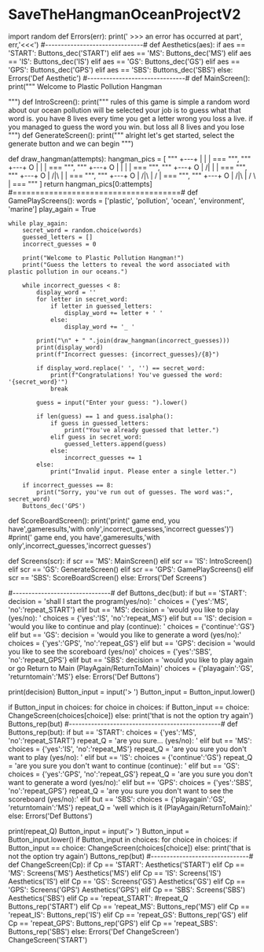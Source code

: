 # SaveTheHangmanOceanProjectV2
import random
def Errors(err):
  print('    >>> an error has occurred at part', err,'<<<')
#-------------------------------#
def Aesthetics(aes):
  if aes == 'START':
    Buttons_dec('START')
  elif aes == 'MS':
    Buttons_dec('MS')
  elif aes == 'IS':
    Buttons_dec('IS')
  elif aes == 'GS':
    Buttons_dec('GS')
  elif aes == 'GPS':
    Buttons_dec('GPS')
  elif aes == 'SBS':
    Buttons_dec('SBS')
  else:
    Errors('Def Aesthetic')
#-------------------------------#
def MainScreen():
  print(""" 
Welcome to Plastic Pollution Hangman
    
""")
def IntroScreen():
  print(""" 
rules of this game is simple a random word about our ocean pollution will be selected your job is to guess what that word is. you have 8 lives every time you get a letter wrong you loss a live. if you managed to guess the word you win. but loss all 8 lives and you lose
  """)
def GenerateScreen():
  print(""" 
alright let's get started, select the generate button and we can begin
  """)

def draw_hangman(attempts):
    hangman_pics = [
        """
          +---+
              |
              |
              |
             ===
        """,
        """
          +---+
          O   |
              |
              |
             ===
        """,
        """
          +---+
          O   |
          |   |
              |
             ===
        """,
        """
          +---+
          O   |
         /|   |
              |
             ===
        """,
        """
          +---+
          O   |
         /|\\  |
              |
             ===
        """,
        """
          +---+
          O   |
         /|\\  |
         /    |
             ===
        """,
        """
          +---+
          O   |
         /|\\  |
         / \\  |
             ===
        """
    ]
    return hangman_pics[0:attempts]
#=====================================#
def GamePlayScreens():
    words = ['plastic', 'pollution', 'ocean', 'environment', 'marine']
    play_again = True

    while play_again:
        secret_word = random.choice(words)
        guessed_letters = []
        incorrect_guesses = 0

        print("Welcome to Plastic Pollution Hangman!")
        print("Guess the letters to reveal the word associated with plastic pollution in our oceans.")

        while incorrect_guesses < 8:
            display_word = ''
            for letter in secret_word:
                if letter in guessed_letters:
                    display_word += letter + ' '
                else:
                    display_word += '_ '

            print("\n" + " ".join(draw_hangman(incorrect_guesses)))
            print(display_word)
            print(f"Incorrect guesses: {incorrect_guesses}/{8}")
            
            if display_word.replace(' ', '') == secret_word:
                print(f"Congratulations! You've guessed the word: '{secret_word}'")
                break

            guess = input("Enter your guess: ").lower()

            if len(guess) == 1 and guess.isalpha():
                if guess in guessed_letters:
                    print("You've already guessed that letter.")
                elif guess in secret_word:
                    guessed_letters.append(guess)
                else:
                    incorrect_guesses += 1
            else:
                print("Invalid input. Please enter a single letter.")

        if incorrect_guesses == 8:
            print("Sorry, you've run out of guesses. The word was:", secret_word)
        Buttons_dec('GPS')

def ScoreBoardScreen():
  print('print(\' game end, you have\',gameresults,\'with only\',incorrect_guesses,\'incorrect guesses\')')
  #print(' game end, you have',gameresults,'with only',incorrect_guesses,'incorrect guesses')

def Screens(scr):
  if scr == 'MS':
    MainScreen()
  elif scr == 'IS':
    IntroScreen()
  elif scr == 'GS':
    GenerateScreen()
  elif scr == 'GPS':
    GamePlayScreens()
  elif scr == 'SBS':
    ScoreBoardScreen()
  else:
    Errors('Def Screens')

#-------------------------------#
def Buttons_dec(but):
  if but == 'START':
    decision = 'shall I start the program(yes/no): '
    choices = {'yes':'MS', 'no':'repeat_START'}
  elif but == 'MS':
    decision = 'would you like to play (yes/no): '
    choices = {'yes':'IS', 'no':'repeat_MS'}
  elif but == 'IS':
    decision = 'would you like to continue and play (continue): '
    choices = {'continue':'GS'}
  elif but == 'GS':
    decision = 'would you like to generate a word (yes/no):'
    choices = {'yes':'GPS', 'no':'repeat_GS'}
  elif but == 'GPS':
    decision = 'would you like to see the scoreboard (yes/no)'
    choices = {'yes':'SBS', 'no':'repeat_GPS'}
  elif but == 'SBS':
    decision = 'would you like to play again or go Return to Main (PlayAgain/ReturnToMain)'
    choices = {'playagain':'GS', 'returntomain':'MS'}
  else:
    Errors('Def Buttons')

  print(decision)
  Button_input = input('> ')
  Button_input = Button_input.lower()

  if Button_input in choices:
    for choice in choices:
      if Button_input == choice:
        ChangeScreen(choices[choice])
  else:
    print('that is not the option try again')
    Buttons_rep(but)
#------------------------------------------------#
def Buttons_rep(but):
  if but == 'START':
    choices = {'yes':'MS', 'no':'repeat_START'}
    repeat_Q = 'are you sure... (yes/no): '
  elif but == 'MS':
    choices = {'yes':'IS', 'no':'repeat_MS'}
    repeat_Q = 'are you sure you don\'t want to play (yes/no): '
  elif but == 'IS':
    choices = {'continue':'GS'}
    repeat_Q = 'are you sure you don\'t want to continue (continue): '
  elif but == 'GS':
    choices = {'yes':'GPS', 'no':'repeat_GS'}
    repeat_Q = 'are you sure you don\'t want to generate a word (yes/no):'
  elif but == 'GPS':
    choices = {'yes':'SBS', 'no':'repeat_GPS'}
    repeat_Q = 'are you sure you don\'t want to see the scoreboard (yes/no):'
  elif but == 'SBS':
    choices = {'playagain':'GS', 'returntomain':'MS'}
    repeat_Q = 'well which is it (PlayAgain/ReturnToMain):'
  else:
    Errors('Def Buttons')

  print(repeat_Q)
  Button_input = input('> ')
  Button_input = Button_input.lower()
  if Button_input in choices:
    for choice in choices:
      if Button_input == choice:
        ChangeScreen(choices[choice])
  else:
    print('that is not the option try again')
    Buttons_rep(but)
#-------------------------------#
def ChangeScreen(Cp):
  if Cp == 'START':
    Aesthetics('START')
  elif Cp == 'MS':
    Screens('MS')
    Aesthetics('MS')
  elif Cp == 'IS':
    Screens('IS')
    Aesthetics('IS')
  elif Cp == 'GS':
    Screens('GS')
    Aesthetics('GS')
  elif Cp == 'GPS':
    Screens('GPS')
    Aesthetics('GPS')
  elif Cp == 'SBS':
    Screens('SBS')
    Aesthetics('SBS')
  elif Cp == 'repeat_START': #repeat_Q
    Buttons_rep('START')
  elif Cp == 'repeat_MS': 
    Buttons_rep('MS')
  elif Cp == 'repeat_IS': 
    Buttons_rep('IS')
  elif Cp == 'repeat_GS': 
    Buttons_rep('GS')
  elif Cp == 'repeat_GPS': 
    Buttons_rep('GPS')
  elif Cp == 'repeat_SBS':
    Buttons_rep('SBS')
  else:
    Errors('Def ChangeScreen')
ChangeScreen('START')
